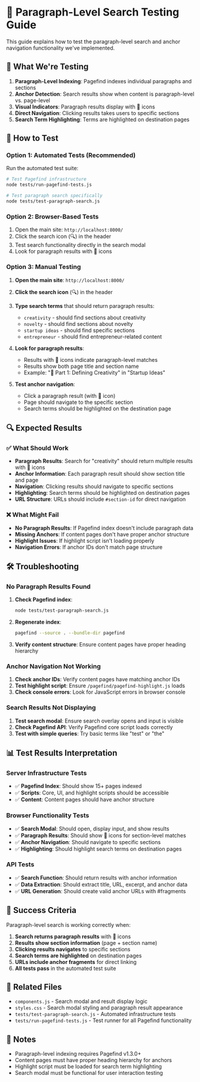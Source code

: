 # 🧪 Paragraph-Level Search Testing Guide

This guide explains how to test the paragraph-level search and anchor navigation functionality we've implemented.

## 🎯 What We're Testing

1. **Paragraph-Level Indexing**: Pagefind indexes individual paragraphs and sections
2. **Anchor Detection**: Search results show when content is paragraph-level vs. page-level
3. **Visual Indicators**: Paragraph results display with 📎 icons
4. **Direct Navigation**: Clicking results takes users to specific sections
5. **Search Term Highlighting**: Terms are highlighted on destination pages

## 🚀 How to Test

### Option 1: Automated Tests (Recommended)

Run the automated test suite:

```bash
# Test Pagefind infrastructure
node tests/run-pagefind-tests.js

# Test paragraph search specifically
node tests/test-paragraph-search.js
```

### Option 2: Browser-Based Tests

1. Open the main site: `http://localhost:8000/`
2. Click the search icon (🔍) in the header
3. Test search functionality directly in the search modal
4. Look for paragraph results with 📎 icons

### Option 3: Manual Testing

1. **Open the main site**: `http://localhost:8000/`
2. **Click the search icon** (🔍) in the header
3. **Type search terms** that should return paragraph results:
   - `creativity` - should find sections about creativity
   - `novelty` - should find sections about novelty
   - `startup ideas` - should find specific sections
   - `entrepreneur` - should find entrepreneur-related content

4. **Look for paragraph results**:
   - Results with 📎 icons indicate paragraph-level matches
   - Results show both page title and section name
   - Example: "📎 Part 1: Defining Creativity" in "Startup Ideas"

5. **Test anchor navigation**:
   - Click a paragraph result (with 📎 icon)
   - Page should navigate to the specific section
   - Search terms should be highlighted on the destination page

## 🔍 Expected Results

### ✅ What Should Work

- **Paragraph Results**: Search for "creativity" should return multiple results with 📎 icons
- **Anchor Information**: Each paragraph result should show section title and page
- **Navigation**: Clicking results should navigate to specific sections
- **Highlighting**: Search terms should be highlighted on destination pages
- **URL Structure**: URLs should include `#section-id` for direct navigation

### ❌ What Might Fail

- **No Paragraph Results**: If Pagefind index doesn't include paragraph data
- **Missing Anchors**: If content pages don't have proper anchor structure
- **Highlight Issues**: If highlight script isn't loading properly
- **Navigation Errors**: If anchor IDs don't match page structure

## 🛠️ Troubleshooting

### No Paragraph Results Found

1. **Check Pagefind index**:
   ```bash
   node tests/test-paragraph-search.js
   ```

2. **Regenerate index**:
   ```bash
   pagefind --source . --bundle-dir pagefind
   ```

3. **Verify content structure**: Ensure content pages have proper heading hierarchy

### Anchor Navigation Not Working

1. **Check anchor IDs**: Verify content pages have matching anchor IDs
2. **Test highlight script**: Ensure `/pagefind/pagefind-highlight.js` loads
3. **Check console errors**: Look for JavaScript errors in browser console

### Search Results Not Displaying

1. **Test search modal**: Ensure search overlay opens and input is visible
2. **Check Pagefind API**: Verify Pagefind core script loads correctly
3. **Test with simple queries**: Try basic terms like "test" or "the"

## 📊 Test Results Interpretation

### Server Infrastructure Tests
- ✅ **Pagefind Index**: Should show 15+ pages indexed
- ✅ **Scripts**: Core, UI, and highlight scripts should be accessible
- ✅ **Content**: Content pages should have anchor structure

### Browser Functionality Tests
- ✅ **Search Modal**: Should open, display input, and show results
- ✅ **Paragraph Results**: Should show 📎 icons for section-level matches
- ✅ **Anchor Navigation**: Should navigate to specific sections
- ✅ **Highlighting**: Should highlight search terms on destination pages

### API Tests
- ✅ **Search Function**: Should return results with anchor information
- ✅ **Data Extraction**: Should extract title, URL, excerpt, and anchor data
- ✅ **URL Generation**: Should create valid anchor URLs with #fragments

## 🎉 Success Criteria

Paragraph-level search is working correctly when:

1. **Search returns paragraph results** with 📎 icons
2. **Results show section information** (page + section name)
3. **Clicking results navigates** to specific sections
4. **Search terms are highlighted** on destination pages
5. **URLs include anchor fragments** for direct linking
6. **All tests pass** in the automated test suite

## 🔗 Related Files

- `components.js` - Search modal and result display logic
- `styles.css` - Search modal styling and paragraph result appearance
- `tests/test-paragraph-search.js` - Automated infrastructure tests
- `tests/run-pagefind-tests.js` - Test runner for all Pagefind functionality

## 📝 Notes

- Paragraph-level indexing requires Pagefind v1.3.0+
- Content pages must have proper heading hierarchy for anchors
- Highlight script must be loaded for search term highlighting
- Search modal must be functional for user interaction testing
